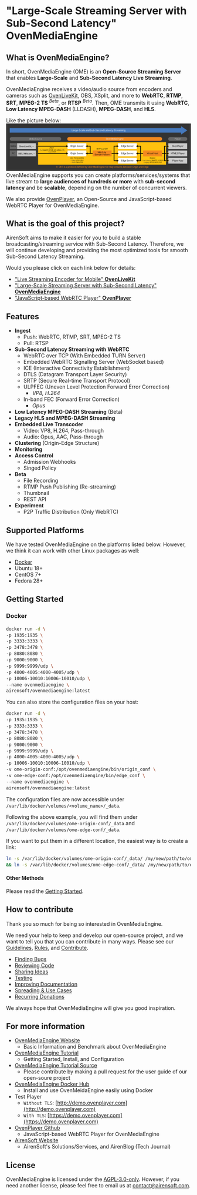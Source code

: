# "Large-Scale Streaming Server with Sub-Second Latency" OvenMediaEngine


## What is OvenMediaEngine?

In short, OvenMediaEngine (OME) is an <b>Open-Source Streaming Server</b> that enables <b>Large-Scale</b> and <b>Sub-Second Latency Live Streaming</b>.

OvenMediaEngine receives a video/audio source from encoders and cameras such as [OvenLiveKit](https://www.ovenmediaengine.com/olk), OBS, XSplit, and more to <b>WebRTC</b>, <b>RTMP</b>, <b>SRT</b>, <b>MPEG-2 TS</b> <sup><i>Beta</sup></i>, or <b>RTSP</b> <sup><i>Beta</sup></i>.  Then, OME transmits it using <b>WebRTC</b>, <b>Low Latency MPEG-DASH</b> (LLDASH), <b>MPEG-DASH</b>, and <b>HLS</b>.

Like the picture below:
<img src="dist/OME_Overview_GitHub_220117.svg" style="max-width: 100%; height: auto;">
OvenMediaEngine supports you can create platforms/services/systems that live stream to <b>large audiences of hundreds or more</b> with <b>sub-second latency</b> and be <b>scalable</b>, depending on the number of concurrent viewers.

We also provide [OvenPlayer](https://github.com/AirenSoft/OvenPlayer), an Open-Source and JavaScript-based WebRTC Player for OvenMediaEngine.


## What is the goal of this project?

AirenSoft aims to make it easier for you to build a stable broadcasting/streaming service with Sub-Second Latency.
Therefore, we will continue developing and providing the most optimized tools for smooth Sub-Second Latency Streaming.

Would you please click on each link below for details:
* ["Live Streaming Encoder for Mobile" <b>OvenLiveKit](https://www.ovenmediaengine.com/olk)</b>
* ["Large-Scale Streaming Server with Sub-Second Latency" <b>OvenMediaEngine](https://www.ovenmediaengine.com/ome)</b>
* ["JavaScript-based WebRTC Player" <b>OvenPlayer](https://www.ovenmediaengine.com/ovenplayer)</b>


## Features

* <b>Ingest</b>
  * Push: WebRTC, RTMP, SRT, MPEG-2 TS
  * Pull: RTSP
* <b>Sub-Second Latency Streaming with WebRTC</b>
  * WebRTC over TCP (With Embedded TURN Server)
  * Embedded WebRTC Signalling Server (WebSocket based)
  * ICE (Interactive Connectivity Establishment)
  * DTLS (Datagram Transport Layer Security)
  * SRTP (Secure Real-time Transport Protocol)
  * ULPFEC (Uneven Level Protection Forward Error Correction)
    * <i>VP8, H.264</i>
  * In-band FEC (Forward Error Correction)
    * <i>Opus</i>
* <b>Low Latency MPEG-DASH Streaming</b> (Beta)
* <b>Legacy HLS and MPEG-DASH Streaming</b>
* <b>Embedded Live Transcoder</b>
  * Video: VP8, H.264, Pass-through
  * Audio: Opus, AAC, Pass-through
* <b>Clustering</b> (Origin-Edge Structure)
* <b>Monitoring</b>
* <b>Access Control</b>
  * Admission Webhooks
  * Singed Policy
* <b>Beta</b>
  * File Recording
  * RTMP Push Publishing (Re-streaming)
  * Thumbnail
  * REST API
* <b>Experiment</b>
  * P2P Traffic Distribution (Only WebRTC)


## Supported Platforms

We have tested OvenMediaEngine on the platforms listed below. However, we think it can work with other Linux packages as well:

* [Docker](https://hub.docker.com/r/airensoft/ovenmediaengine)
* Ubuntu 18+
* CentOS 7+
* Fedora 28+


## Getting Started

### Docker

```bash
docker run -d \
-p 1935:1935 \
-p 3333:3333 \
-p 3478:3478 \
-p 8080:8080 \
-p 9000:9000 \
-p 9999:9999/udp \
-p 4000-4005:4000-4005/udp \
-p 10006-10010:10006-10010/udp \
--name ovenmediaengine \
airensoft/ovenmediaengine:latest
```

You can also store the configuration files on your host:

```bash
docker run -d \
-p 1935:1935 \
-p 3333:3333 \
-p 3478:3478 \
-p 8080:8080 \
-p 9000:9000 \
-p 9999:9999/udp \
-p 4000-4005:4000-4005/udp \
-p 10006-10010:10006-10010/udp \
-v ome-origin-conf:/opt/ovenmediaengine/bin/origin_conf \
-v ome-edge-conf:/opt/ovenmediaengine/bin/edge_conf \
--name ovenmediaengine \
airensoft/ovenmediaengine:latest
```

The configuration files are now accessible under `/var/lib/docker/volumes/<volume_name>/_data`.

Following the above example, you will find them under `/var/lib/docker/volumes/ome-origin-conf/_data` and `/var/lib/docker/volumes/ome-edge-conf/_data`.

If you want to put them in a different location, the easiest way is to create a link:
```bash
ln -s /var/lib/docker/volumes/ome-origin-conf/_data/ /my/new/path/to/ome-origin-conf \
&& ln -s /var/lib/docker/volumes/ome-edge-conf/_data/ /my/new/path/to/ome-edge-conf
```

#### Other Methods

Please read the [Getting Started](https://airensoft.gitbook.io/ovenmediaengine/getting-started).


## How to contribute

Thank you so much for being so interested in OvenMediaEngine.

We need your help to keep and develop our open-source project, and we want to tell you that you can contribute in many ways. Please see our [Guidelines](CONTRIBUTING.md), [Rules](CODE_OF_CONDUCT.md), and [Contribute](https://www.ovenmediaengine.com/contribute).

- [Finding Bugs](https://github.com/AirenSoft/OvenMediaEngine/blob/master/CONTRIBUTING.md#finding-bugs)
- [Reviewing Code](https://github.com/AirenSoft/OvenMediaEngine/blob/master/CONTRIBUTING.md#reviewing-code)
- [Sharing Ideas](https://github.com/AirenSoft/OvenMediaEngine/blob/master/CONTRIBUTING.md#sharing-ideas)
- [Testing](https://github.com/AirenSoft/OvenMediaEngine/blob/master/CONTRIBUTING.md#testing)
- [Improving Documentation](https://github.com/AirenSoft/OvenMediaEngine/blob/master/CONTRIBUTING.md#improving-documentation)
- [Spreading & Use Cases](https://github.com/AirenSoft/OvenMediaEngine/blob/master/CONTRIBUTING.md#spreading--use-cases)
- [Recurring Donations](https://github.com/AirenSoft/OvenMediaEngine/blob/master/CONTRIBUTING.md#recurring-donations)

We always hope that OvenMediaEngine will give you good inspiration.


## For more information

* [OvenMediaEngine Website](https://ovenmediaengine.com) 
  * Basic Information and Benchmark about OvenMediaEngine
* [OvenMediaEngine Tutorial](https://airensoft.gitbook.io/ovenmediaengine/)
  * Getting Started, Install, and Configuration
* [OvenMediaEngine Tutorial Source](https://github.com/AirenSoft/OvenMediaEngineDocs)
  * Please contribute by making a pull request for the user guide of our open-soure project
* [OvenMediaEngine Docker Hub](https://hub.docker.com/r/airensoft/ovenmediaengine)
  * Install and use OvenMeidaEngine easily using Docker
* Test Player
  * `Without TLS`: [http://demo.ovenplayer.com](http://demo.ovenplayer.com)
  * `With TLS`: [https://demo.ovenplayer.com](https://demo.ovenplayer.com)
* [OvenPlayer Github](https://github.com/AirenSoft/OvenPlayer)
  * JavaScript-based WebRTC Player for OvenMediaEngine
* [AirenSoft Website](https://www.airensoft.com/)
  * AirenSoft's Solutions/Services, and AirenBlog (Tech Journal)


## License

OvenMediaEngine is licensed under the [AGPL-3.0-only](LICENSE).
However, if you need another license, please feel free to email us at [contact@airensoft.com](mailto:contact@airensoft.com).
